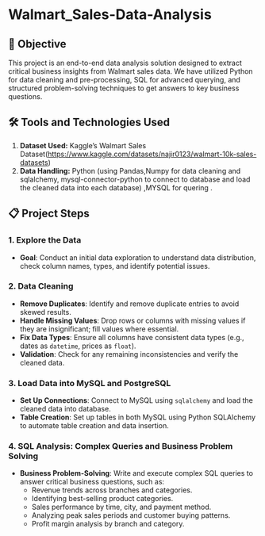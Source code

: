 # Walmart_Sales-Data-Analysis

## **🎯 Objective**
This project is an end-to-end data analysis solution designed to extract critical business insights from Walmart sales data. We have utilized Python for data cleaning and pre-processing, SQL for advanced querying, and structured problem-solving techniques to get answers to key business questions.


## **🛠 Tools and Technologies Used**

1. **Dataset Used:** Kaggle’s Walmart Sales Dataset(https://www.kaggle.com/datasets/najir0123/walmart-10k-sales-datasets)
2. **Data Handling:** Python (using Pandas,Numpy for data cleaning and sqlalchemy, mysql-connector-python to connect to database and load the cleaned data into each database) ,MYSQL for quering .


## **📋 Project Steps**
### 1. Explore the Data
   - **Goal**: Conduct an initial data exploration to understand data distribution, check column names, types, and identify potential issues.
  
### 2. Data Cleaning
   - **Remove Duplicates**: Identify and remove duplicate entries to avoid skewed results.
   - **Handle Missing Values**: Drop rows or columns with missing values if they are insignificant; fill values where essential.
   - **Fix Data Types**: Ensure all columns have consistent data types (e.g., dates as `datetime`, prices as `float`).
   - **Validation**: Check for any remaining inconsistencies and verify the cleaned data.

### 3. Load Data into MySQL and PostgreSQL
   - **Set Up Connections**: Connect to MySQL using `sqlalchemy` and load the cleaned data into  database.
   - **Table Creation**: Set up tables in both MySQL  using Python SQLAlchemy to automate table creation and data insertion.

### 4. SQL Analysis: Complex Queries and Business Problem Solving
   - **Business Problem-Solving**: Write and execute complex SQL queries to answer critical business questions, such as:
     - Revenue trends across branches and categories.
     - Identifying best-selling product categories.
     - Sales performance by time, city, and payment method.
     - Analyzing peak sales periods and customer buying patterns.
     - Profit margin analysis by branch and category.
